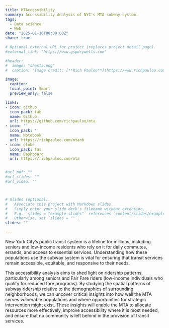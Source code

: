 ```yaml
---
title: MTAccessibility
summary: Accessibility Analysis of NYC's MTA subway system.
tags: 
  - Data science
  - Web
date: "2025-01-16T00:00:00Z"
share: true

# Optional external URL for project (replaces project detail page).
#external_link: "https://www.gspdrywells.com"

#header:
#  image: "shasta.png"
#  caption: "Image credit: [**Rich Pauloo**](https://www.richpauloo.com/)"

image: 
  caption: 
  focal_point: Smart
  preview_only: false

links:
- icon: github
  icon_pack: fab
  name: Github
  url: https://github.com/richpauloo/mta
- icon: ''
  icon_pack: ''
  name: Notebook
  url: https://richpauloo.com/mtanb
- icon: globe
  icon_pack: fas
  name: Dashboard
  url: https://richpauloo.com/mta


#url_pdf: ""
#url_slides: ""
#url_video: ""



# Slides (optional).
#   Associate this project with Markdown slides.
#   Simply enter your slide deck's filename without extension.
#   E.g. `slides = "example-slides"` references `content/slides/example-slides.md`.
#   Otherwise, set `slides = ""`.
slides: ""

---
```


New York City’s public transit system is a lifeline for millions, including seniors and low-income residents who rely on it for daily commutes, errands, and access to essential services. Understanding how these populations use the subway system is vital for ensuring that transit services remain accessible, equitable, and responsive to their needs.

This accessibility analysis aims to shed light on ridership patterns, particularly among seniors and Fair Fare riders (low-income individuals who qualify for reduced fare programs). By studying the spatial patterns of subway ridership relative to the demographics of surrounding neighborhoods, we can uncover critical insights into how well the MTA serves vulnerable populations and where opportunities for strategic intervention might exist. These insights will enable the MTA to allocate resources more effectively, improve accessibility where it is most needed, and ensure that no community is left behind in the provision of transit services.
